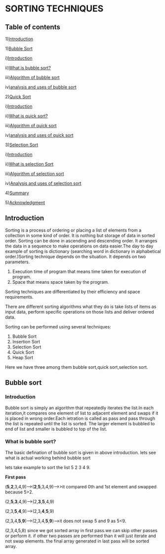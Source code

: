 # SORTING TECHNIQUES
## Table of contents 
1)[Introduction](#Introduction)

1)[Bubble Sort](#Bubble-Sort)
  
   i)[Introduction](#Introduction)
  
   ii)[What is bubble sort?](#What-is-bubble-sort?)
  
   iii)[Algorithm of bubble sort](#Algorithm-of-bubble-sort)
  
   iv)[analysis and uses of bubble sort](#analysis-and-uses-of-bubble-sort)
  
2)[Quick Sort](#Quick-Sort)
  
   i)[Introduction](#Introduction)
  
   ii)[What is quick sort?](#What-is-quick-sort?)
  
   iii)[Algorithm of quick sort](#Algorithm-of-quick-sort)
  
   iv)[analysis and uses of quick sort](#analysis-and-uses-of-quick-sort)

3)[Selection Sort](#selection-sort)

  i)[Introduction](#Introduction)
  
  ii)[What is selection Sort](#selection-sort)
  
  iii)[Algorithm of selection sort](#algorithm-of-selection-sort)
  
  iv)[Analysis and uses of selection sort](#Analysis-and-uses-of-selection-sort)
  
4)[Summary](#Summary)

5)[Acknowledgment](#Acknowledgment)


## Introduction
Sorting is a process of ordering or placing a list of elements from a collection in some kind of order. It is nothing but storage of data in sorted order. Sorting can be done in ascending and descending order. It arranges the data in a sequence to make operations on data easier.The day to day example of sorting is dictionary (searching word in dictionary in alphabetical order.)Sorting technique depends on the situation. It depends on two parameters.

1. Execution time of program that means time taken for execution of program.
2. Space that means space taken by the program.

Sorting techniques are differentiated by their efficiency and space requirements.

There are different sorting algorithms what they do is take lists of items as input data, perform specific operations on those lists and deliver ordered data.

Sorting can be performed using several techniques: 

1. Bubble Sort
2. Insertion Sort
3. Selection Sort
4. Quick Sort
5. Heap Sort


Here we have three among them bubble sort,quick sort,selection sort.

## Bubble sort

### Introduction
    
   Bubble sort is simply an algorithm that repeatedly iterates the list.In each iteration,it compares one element of list to adjacent element and swaps if it is placed in wrong    order.Each ietration is called as pass and pass through the list is repeated until the list is sorted.
   The larger element is bubbled to end of list and smaller is bubbled to top of the list.
   
### What is bubble sort?

   The basic defination of bubble sort is given in above introduction.
   lets see what is actual working behind bubble sort
   
   lets take example to sort the list  5 2 3 4 9.
   
   **First pass**
   
   (**5**,**2**,3,4,9)-->(**2**,**5**,3,4,9)-->>it compared 0th and 1st element and swapped because 5>2.
   
   (2,**5**,**3**,4,9)-->(2,**3**,**5**,4,9)
   
   (2,3,**5**,**4**,9)-->(2,3,**4**,**5**,9)
   
   (2,3,4,**5**,**9**)-->(2,3,4,**5**,**9**)-->it does not swap 5 and 9 as 5<9.
   
   (2,3,4,5,8) since we got sorted array in first pass.we can skip other passes or perform it.
   if other two passes are performed than it will just iterate and not swap elements.
   the final array generated in last pass will be sorted array.
   
   
  
   
